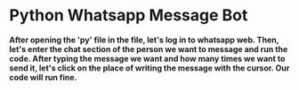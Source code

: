 # Python Whatsapp Message Bot
**After opening the 'py' file in the file, let's log in to whatsapp web. Then, let's enter the chat section of the person we want to message and run the code. After typing the message we want and how many times we want to send it, let's click on the place of writing the message with the cursor. Our code will run fine.**
